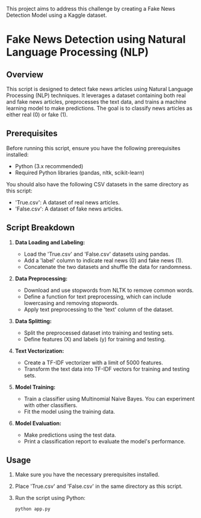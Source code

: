 This project aims to address this challenge by creating a Fake News Detection Model using a Kaggle dataset.

# Fake News Detection using Natural Language Processing (NLP)

## Overview

This script is designed to detect fake news articles using Natural Language Processing (NLP) techniques. It leverages a dataset containing both real and fake news articles, preprocesses the text data, and trains a machine learning model to make predictions. The goal is to classify news articles as either real (0) or fake (1).

## Prerequisites

Before running this script, ensure you have the following prerequisites installed:

- Python (3.x recommended)
- Required Python libraries (pandas, nltk, scikit-learn)

You should also have the following CSV datasets in the same directory as this script:

- 'True.csv': A dataset of real news articles.
- 'False.csv': A dataset of fake news articles.

## Script Breakdown

1. **Data Loading and Labeling:**
   - Load the 'True.csv' and 'False.csv' datasets using pandas.
   - Add a 'label' column to indicate real news (0) and fake news (1).
   - Concatenate the two datasets and shuffle the data for randomness.

2. **Data Preprocessing:**
   - Download and use stopwords from NLTK to remove common words.
   - Define a function for text preprocessing, which can include lowercasing and removing stopwords.
   - Apply text preprocessing to the 'text' column of the dataset.

3. **Data Splitting:**
   - Split the preprocessed dataset into training and testing sets.
   - Define features (X) and labels (y) for training and testing.

4. **Text Vectorization:**
   - Create a TF-IDF vectorizer with a limit of 5000 features.
   - Transform the text data into TF-IDF vectors for training and testing sets.

5. **Model Training:**
   - Train a classifier using Multinomial Naive Bayes. You can experiment with other classifiers.
   - Fit the model using the training data.

6. **Model Evaluation:**
   - Make predictions using the test data.
   - Print a classification report to evaluate the model's performance.

## Usage

1. Make sure you have the necessary prerequisites installed.

2. Place 'True.csv' and 'False.csv' in the same directory as this script.

3. Run the script using Python:
   ```bash
   python app.py
